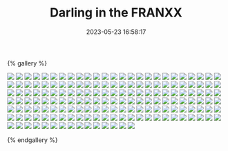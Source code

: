 ﻿---
title: Darling in the FRANXX
date: 2023-05-23 16:58:17
comments: false
---

{% gallery %}

![](https://cdn.staticaly.com/gh/1405720461/images@master/Darling/1.webp)
![](https://cdn.staticaly.com/gh/1405720461/images@master/Darling/2.webp)
![](https://cdn.staticaly.com/gh/1405720461/images@master/Darling/3.webp)
![](https://cdn.staticaly.com/gh/1405720461/images@master/Darling/4.webp)
![](https://cdn.staticaly.com/gh/1405720461/images@master/Darling/5.webp)
![](https://cdn.staticaly.com/gh/1405720461/images@master/Darling/6.webp)
![](https://cdn.staticaly.com/gh/1405720461/images@master/Darling/7.webp)
![](https://cdn.staticaly.com/gh/1405720461/images@master/Darling/8.webp)
![](https://cdn.staticaly.com/gh/1405720461/images@master/Darling/9.webp)
![](https://cdn.staticaly.com/gh/1405720461/images@master/Darling/10.webp)
![](https://cdn.staticaly.com/gh/1405720461/images@master/Darling/11.webp)
![](https://cdn.staticaly.com/gh/1405720461/images@master/Darling/12.webp)
![](https://cdn.staticaly.com/gh/1405720461/images@master/Darling/13.webp)
![](https://cdn.staticaly.com/gh/1405720461/images@master/Darling/14.webp)
![](https://cdn.staticaly.com/gh/1405720461/images@master/Darling/15.webp)
![](https://cdn.staticaly.com/gh/1405720461/images@master/Darling/16.webp)
![](https://cdn.staticaly.com/gh/1405720461/images@master/Darling/17.webp)
![](https://cdn.staticaly.com/gh/1405720461/images@master/Darling/18.webp)
![](https://cdn.staticaly.com/gh/1405720461/images@master/Darling/19.webp)
![](https://cdn.staticaly.com/gh/1405720461/images@master/Darling/20.webp)
![](https://cdn.staticaly.com/gh/1405720461/images@master/Darling/21.webp)
![](https://cdn.staticaly.com/gh/1405720461/images@master/Darling/22.webp)
![](https://cdn.staticaly.com/gh/1405720461/images@master/Darling/23.webp)
![](https://cdn.staticaly.com/gh/1405720461/images@master/Darling/24.webp)
![](https://cdn.staticaly.com/gh/1405720461/images@master/Darling/25.webp)
![](https://cdn.staticaly.com/gh/1405720461/images@master/Darling/26.webp)
![](https://cdn.staticaly.com/gh/1405720461/images@master/Darling/27.webp)
![](https://cdn.staticaly.com/gh/1405720461/images@master/Darling/28.webp)
![](https://cdn.staticaly.com/gh/1405720461/images@master/Darling/29.webp)
![](https://cdn.staticaly.com/gh/1405720461/images@master/Darling/30.webp)
![](https://cdn.staticaly.com/gh/1405720461/images@master/Darling/31.webp)
![](https://cdn.staticaly.com/gh/1405720461/images@master/Darling/32.webp)
![](https://cdn.staticaly.com/gh/1405720461/images@master/Darling/33.webp)
![](https://cdn.staticaly.com/gh/1405720461/images@master/Darling/34.webp)
![](https://cdn.staticaly.com/gh/1405720461/images@master/Darling/35.webp)
![](https://cdn.staticaly.com/gh/1405720461/images@master/Darling/36.webp)
![](https://cdn.staticaly.com/gh/1405720461/images@master/Darling/37.webp)
![](https://cdn.staticaly.com/gh/1405720461/images@master/Darling/38.webp)
![](https://cdn.staticaly.com/gh/1405720461/images@master/Darling/39.webp)
![](https://cdn.staticaly.com/gh/1405720461/images@master/Darling/40.webp)
![](https://cdn.staticaly.com/gh/1405720461/images@master/Darling/41.webp)
![](https://cdn.staticaly.com/gh/1405720461/images@master/Darling/42.webp)
![](https://cdn.staticaly.com/gh/1405720461/images@master/Darling/43.webp)
![](https://cdn.staticaly.com/gh/1405720461/images@master/Darling/44.webp)
![](https://cdn.staticaly.com/gh/1405720461/images@master/Darling/45.webp)
![](https://cdn.staticaly.com/gh/1405720461/images@master/Darling/46.webp)
![](https://cdn.staticaly.com/gh/1405720461/images@master/Darling/47.webp)
![](https://cdn.staticaly.com/gh/1405720461/images@master/Darling/48.webp)
![](https://cdn.staticaly.com/gh/1405720461/images@master/Darling/49.webp)
![](https://cdn.staticaly.com/gh/1405720461/images@master/Darling/50.webp)
![](https://cdn.staticaly.com/gh/1405720461/images@master/Darling/51.webp)
![](https://cdn.staticaly.com/gh/1405720461/images@master/Darling/52.webp)
![](https://cdn.staticaly.com/gh/1405720461/images@master/Darling/53.webp)
![](https://cdn.staticaly.com/gh/1405720461/images@master/Darling/54.webp)
![](https://cdn.staticaly.com/gh/1405720461/images@master/Darling/55.webp)
![](https://cdn.staticaly.com/gh/1405720461/images@master/Darling/56.webp)
![](https://cdn.staticaly.com/gh/1405720461/images@master/Darling/57.webp)
![](https://cdn.staticaly.com/gh/1405720461/images@master/Darling/58.webp)
![](https://cdn.staticaly.com/gh/1405720461/images@master/Darling/59.webp)
![](https://cdn.staticaly.com/gh/1405720461/images@master/Darling/60.webp)
![](https://cdn.staticaly.com/gh/1405720461/images@master/Darling/61.webp)
![](https://cdn.staticaly.com/gh/1405720461/images@master/Darling/62.webp)
![](https://cdn.staticaly.com/gh/1405720461/images@master/Darling/63.webp)
![](https://cdn.staticaly.com/gh/1405720461/images@master/Darling/64.webp)
![](https://cdn.staticaly.com/gh/1405720461/images@master/Darling/65.webp)
![](https://cdn.staticaly.com/gh/1405720461/images@master/Darling/66.webp)
![](https://cdn.staticaly.com/gh/1405720461/images@master/Darling/67.webp)
![](https://cdn.staticaly.com/gh/1405720461/images@master/Darling/68.webp)
![](https://cdn.staticaly.com/gh/1405720461/images@master/Darling/69.webp)
![](https://cdn.staticaly.com/gh/1405720461/images@master/Darling/70.webp)
![](https://cdn.staticaly.com/gh/1405720461/images@master/Darling/71.webp)
![](https://cdn.staticaly.com/gh/1405720461/images@master/Darling/72.webp)
![](https://cdn.staticaly.com/gh/1405720461/images@master/Darling/73.webp)
![](https://cdn.staticaly.com/gh/1405720461/images@master/Darling/74.webp)
![](https://cdn.staticaly.com/gh/1405720461/images@master/Darling/75.webp)
![](https://cdn.staticaly.com/gh/1405720461/images@master/Darling/76.webp)
![](https://cdn.staticaly.com/gh/1405720461/images@master/Darling/77.webp)
![](https://cdn.staticaly.com/gh/1405720461/images@master/Darling/78.webp)
![](https://cdn.staticaly.com/gh/1405720461/images@master/Darling/79.webp)
![](https://cdn.staticaly.com/gh/1405720461/images@master/Darling/80.webp)
![](https://cdn.staticaly.com/gh/1405720461/images@master/Darling/81.webp)
![](https://cdn.staticaly.com/gh/1405720461/images@master/Darling/82.webp)
![](https://cdn.staticaly.com/gh/1405720461/images@master/Darling/83.webp)
![](https://cdn.staticaly.com/gh/1405720461/images@master/Darling/84.webp)
![](https://cdn.staticaly.com/gh/1405720461/images@master/Darling/85.webp)
![](https://cdn.staticaly.com/gh/1405720461/images@master/Darling/86.webp)
![](https://cdn.staticaly.com/gh/1405720461/images@master/Darling/87.webp)
![](https://cdn.staticaly.com/gh/1405720461/images@master/Darling/88.webp)
![](https://cdn.staticaly.com/gh/1405720461/images@master/Darling/89.webp)
![](https://cdn.staticaly.com/gh/1405720461/images@master/Darling/90.webp)
![](https://cdn.staticaly.com/gh/1405720461/images@master/Darling/91.webp)
![](https://cdn.staticaly.com/gh/1405720461/images@master/Darling/92.webp)
![](https://cdn.staticaly.com/gh/1405720461/images@master/Darling/93.webp)
![](https://cdn.staticaly.com/gh/1405720461/images@master/Darling/94.webp)
![](https://cdn.staticaly.com/gh/1405720461/images@master/Darling/95.webp)
![](https://cdn.staticaly.com/gh/1405720461/images@master/Darling/96.webp)
![](https://cdn.staticaly.com/gh/1405720461/images@master/Darling/97.webp)
![](https://cdn.staticaly.com/gh/1405720461/images@master/Darling/98.webp)
![](https://cdn.staticaly.com/gh/1405720461/images@master/Darling/99.webp)
![](https://cdn.staticaly.com/gh/1405720461/images@master/Darling/100.webp)
![](https://cdn.staticaly.com/gh/1405720461/images@master/Darling/101.webp)
![](https://cdn.staticaly.com/gh/1405720461/images@master/Darling/102.webp)
![](https://cdn.staticaly.com/gh/1405720461/images@master/Darling/103.webp)
![](https://cdn.staticaly.com/gh/1405720461/images@master/Darling/104.webp)
![](https://cdn.staticaly.com/gh/1405720461/images@master/Darling/105.webp)
![](https://cdn.staticaly.com/gh/1405720461/images@master/Darling/106.webp)
![](https://cdn.staticaly.com/gh/1405720461/images@master/Darling/107.webp)
![](https://cdn.staticaly.com/gh/1405720461/images@master/Darling/108.webp)
![](https://cdn.staticaly.com/gh/1405720461/images@master/Darling/109.webp)
![](https://cdn.staticaly.com/gh/1405720461/images@master/Darling/110.webp)
![](https://cdn.staticaly.com/gh/1405720461/images@master/Darling/111.webp)
![](https://cdn.staticaly.com/gh/1405720461/images@master/Darling/112.webp)
![](https://cdn.staticaly.com/gh/1405720461/images@master/Darling/113.webp)
![](https://cdn.staticaly.com/gh/1405720461/images@master/Darling/114.webp)
![](https://cdn.staticaly.com/gh/1405720461/images@master/Darling/115.webp)
![](https://cdn.staticaly.com/gh/1405720461/images@master/Darling/116.webp)
![](https://cdn.staticaly.com/gh/1405720461/images@master/Darling/117.webp)
![](https://cdn.staticaly.com/gh/1405720461/images@master/Darling/118.webp)
![](https://cdn.staticaly.com/gh/1405720461/images@master/Darling/119.webp)
![](https://cdn.staticaly.com/gh/1405720461/images@master/Darling/120.webp)
![](https://cdn.staticaly.com/gh/1405720461/images@master/Darling/121.webp)
![](https://cdn.staticaly.com/gh/1405720461/images@master/Darling/122.webp)
![](https://cdn.staticaly.com/gh/1405720461/images@master/Darling/123.webp)
![](https://cdn.staticaly.com/gh/1405720461/images@master/Darling/124.webp)
![](https://cdn.staticaly.com/gh/1405720461/images@master/Darling/125.webp)
![](https://cdn.staticaly.com/gh/1405720461/images@master/Darling/126.webp)
![](https://cdn.staticaly.com/gh/1405720461/images@master/Darling/127.webp)
![](https://cdn.staticaly.com/gh/1405720461/images@master/Darling/128.webp)
![](https://cdn.staticaly.com/gh/1405720461/images@master/Darling/129.webp)
![](https://cdn.staticaly.com/gh/1405720461/images@master/Darling/130.webp)
![](https://cdn.staticaly.com/gh/1405720461/images@master/Darling/131.webp)
![](https://cdn.staticaly.com/gh/1405720461/images@master/Darling/132.webp)
![](https://cdn.staticaly.com/gh/1405720461/images@master/Darling/133.webp)
![](https://cdn.staticaly.com/gh/1405720461/images@master/Darling/134.webp)
![](https://cdn.staticaly.com/gh/1405720461/images@master/Darling/135.webp)
![](https://cdn.staticaly.com/gh/1405720461/images@master/Darling/136.webp)
![](https://cdn.staticaly.com/gh/1405720461/images@master/Darling/137.webp)
![](https://cdn.staticaly.com/gh/1405720461/images@master/Darling/138.webp)
![](https://cdn.staticaly.com/gh/1405720461/images@master/Darling/139.webp)
![](https://cdn.staticaly.com/gh/1405720461/images@master/Darling/140.webp)
![](https://cdn.staticaly.com/gh/1405720461/images@master/Darling/141.webp)
![](https://cdn.staticaly.com/gh/1405720461/images@master/Darling/142.webp)
![](https://cdn.staticaly.com/gh/1405720461/images@master/Darling/143.webp)
![](https://cdn.staticaly.com/gh/1405720461/images@master/Darling/144.webp)
![](https://cdn.staticaly.com/gh/1405720461/images@master/Darling/145.webp)
![](https://cdn.staticaly.com/gh/1405720461/images@master/Darling/146.webp)
![](https://cdn.staticaly.com/gh/1405720461/images@master/Darling/147.webp)
![](https://cdn.staticaly.com/gh/1405720461/images@master/Darling/148.webp)
![](https://cdn.staticaly.com/gh/1405720461/images@master/Darling/149.webp)
![](https://cdn.staticaly.com/gh/1405720461/images@master/Darling/150.webp)
![](https://cdn.staticaly.com/gh/1405720461/images@master/Darling/151.webp)
![](https://cdn.staticaly.com/gh/1405720461/images@master/Darling/152.webp)
![](https://cdn.staticaly.com/gh/1405720461/images@master/Darling/153.webp)
![](https://cdn.staticaly.com/gh/1405720461/images@master/Darling/154.webp)
![](https://cdn.staticaly.com/gh/1405720461/images@master/Darling/155.webp)
![](https://cdn.staticaly.com/gh/1405720461/images@master/Darling/156.webp)
![](https://cdn.staticaly.com/gh/1405720461/images@master/Darling/157.webp)
![](https://cdn.staticaly.com/gh/1405720461/images@master/Darling/158.webp)
![](https://cdn.staticaly.com/gh/1405720461/images@master/Darling/159.webp)
![](https://cdn.staticaly.com/gh/1405720461/images@master/Darling/160.webp)
![](https://cdn.staticaly.com/gh/1405720461/images@master/Darling/161.webp)
![](https://cdn.staticaly.com/gh/1405720461/images@master/Darling/162.webp)
![](https://cdn.staticaly.com/gh/1405720461/images@master/Darling/163.webp)
![](https://cdn.staticaly.com/gh/1405720461/images@master/Darling/164.webp)
![](https://cdn.staticaly.com/gh/1405720461/images@master/Darling/165.webp)

{% endgallery %}
